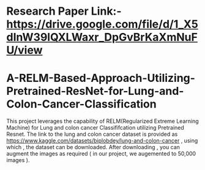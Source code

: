 # Research Paper Link:- https://drive.google.com/file/d/1_X5dInW39lQXLWaxr_DpGvBrKaXmNuFU/view

# A-RELM-Based-Approach-Utilizing-Pretrained-ResNet-for-Lung-and-Colon-Cancer-Classification
 This project leverages the capability of RELM(Regularized Extreme Learning Machine) for Lung and colon cancer Classififcation utilizing Pretrained Resnet.
 The  link to the lung and colon cancer dataset is provided as  https://www.kaggle.com/datasets/biplobdey/lung-and-colon-cancer , using which , the dataset can be downloaded. After downloading , you can augment the images as required ( in our project, we augemented to 50,000 images ).
